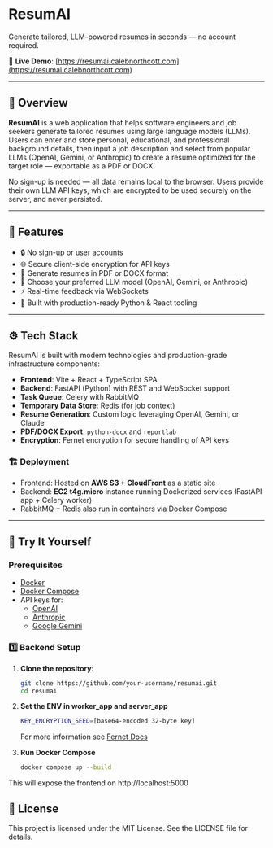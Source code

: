 # ResumAI

Generate tailored, LLM-powered resumes in seconds — no account required.

🔗 **Live Demo**: [https://resumai.calebnorthcott.com](https://resumai.calebnorthcott.com)

---

## 🧠 Overview

**ResumAI** is a web application that helps software engineers and job seekers generate tailored resumes using large language models (LLMs). Users can enter and store personal, educational, and professional background details, then input a job description and select from popular LLMs (OpenAI, Gemini, or Anthropic) to create a resume optimized for the target role — exportable as a PDF or DOCX.

No sign-up is needed — all data remains local to the browser. Users provide their own LLM API keys, which are encrypted to be used securely on the server, and never persisted.

---

## 🧩 Features

- 🔒 No sign-up or user accounts
- 🌐 Secure client-side encryption for API keys
- 📄 Generate resumes in PDF or DOCX format
- 🧠 Choose your preferred LLM model (OpenAI, Gemini, or Anthropic)
- ⚡ Real-time feedback via WebSockets
- 🧰 Built with production-ready Python & React tooling

---

## ⚙️ Tech Stack

ResumAI is built with modern technologies and production-grade infrastructure components:

- **Frontend**: Vite + React + TypeScript SPA
- **Backend**: FastAPI (Python) with REST and WebSocket support
- **Task Queue**: Celery with RabbitMQ
- **Temporary Data Store**: Redis (for job context)
- **Resume Generation**: Custom logic leveraging OpenAI, Gemini, or Claude
- **PDF/DOCX Export**: `python-docx` and `reportlab`
- **Encryption**: Fernet encryption for secure handling of API keys

### 🏗 Deployment

- Frontend: Hosted on **AWS S3 + CloudFront** as a static site
- Backend: **EC2 t4g.micro** instance running Dockerized services (FastAPI app + Celery worker)
- RabbitMQ + Redis also run in containers via Docker Compose

---

## 🚀 Try It Yourself

### Prerequisites

- [Docker](https://www.docker.com/get-started)
- [Docker Compose](https://docs.docker.com/compose/)
- API keys for:
  - [OpenAI](https://platform.openai.com/account/api-keys)
  - [Anthropic](https://console.anthropic.com/)
  - [Google Gemini](https://makersuite.google.com/)

### 1️⃣ Backend Setup

1. **Clone the repository**:

   ```bash
   git clone https://github.com/your-username/resumai.git
   cd resumai
   ```

2. **Set the ENV in worker_app and server_app**

   ```bash
   KEY_ENCRYPTION_SEED=[base64-encoded 32-byte key]
   ```

   For more information see [Fernet Docs](https://cryptography.io/en/latest/fernet/)

3. **Run Docker Compose**
   ```bash
   docker compose up --build
   ```

This will expose the frontend on http://localhost:5000

## 📝 License

This project is licensed under the MIT License. See the LICENSE file for details.
